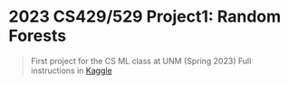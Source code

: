 # 2023 CS429/529 Project1: Random Forests

> First project for the CS ML class at UNM (Spring 2023)
> Full instructions in [Kaggle](https://www.kaggle.com/competitions/2023-cs429529-project1-random-forests/overview)
